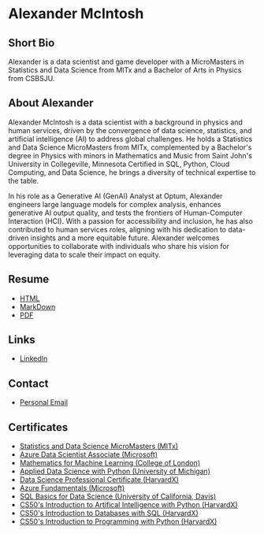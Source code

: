 # Alexander McIntosh

## Short Bio

Alexander is a data scientist and game developer with a MicroMasters in Statistics and Data Science from MITx and a Bachelor of Arts in Physics from CSBSJU.

## About Alexander

Alexander McIntosh is a data scientist with a background in physics and human services, driven by the convergence of data science, statistics, and artificial intelligence (AI) to address global challenges.
He holds a Statistics and Data Science MicroMasters from MITx, complemented by a Bachelor's degree in Physics with minors in Mathematics and Music from Saint John's University in Collegeville, Minnesota
Certified in SQL, Python, Cloud Computing, and Data Science, he brings a diversity of technical expertise to the table.

In his role as a Generative AI (GenAI) Analyst at Optum, Alexander engineers large language models for complex analysis, enhances generative AI output quality, and tests the frontiers of Human-Computer Interaction (HCI).
With a passion for accessibility and inclusion, he has also contributed to human services roles, aligning with his dedication to data-driven insights and a more equitable future.
Alexander welcomes opportunities to collaborate with individuals who share his vision for leveraging data to scale their impact on equity.

## Resume

- [HTML](resume.html)
- [MarkDown](resume.md)
- [PDF](resume.pdf)

## Links

- [LinkedIn](https://www.linkedin.com/in/mcintalmo/)

## Contact

- [Personal Email](mailto:mcintalmo@gmail.com)


## Certificates

- [Statistics and Data Science MicroMasters (MITx)](https://credentials.edx.org/credentials/789f9b74a86c4066ae992c7a0dbde374/)
- [Azure Data Scientist Associate (Microsoft)](https://www.credly.com/badges/486939f3-b096-4255-b6d5-effb8f9bdc26/linked_in?t=rop1cz)
- [Mathematics for Machine Learning (College of London)](https://www.coursera.org/account/accomplishments/specialization/MS35RVJKU4EF)
- [Applied Data Science with Python (University of Michigan)](https://www.coursera.org/account/accomplishments/specialization/3QYUXC7V9QQC)
- [Data Science Professional Certificate (HarvardX)](https://credentials.edx.org/credentials/e50364179bf9497892cdc70d09c9247d/)
- [Azure Fundamentals (Microsoft)](https://learn.microsoft.com/en-us/users/alexandermcintosh/credentials/7594860f19ad6159)
- [SQL Basics for Data Science (University of California, Davis)](https://www.coursera.org/account/accomplishments/specialization/JTT9S6MZ66H5)
- [CS50's Introduction to Artifical Intelligence with Python (HarvardX)](https://certificates.cs50.io/470c7962-8e89-426c-af19-9620db4217c8.pdf?size=letter)
- [CS50's Introduction to Databases with SQL (HarvardX)](https://certificates.cs50.io/2d3266f9-880d-43db-a024-4f73f6768908.png?size=letter)
- [CS50's Introduction to Programming with Python (HarvardX)](https://certificates.cs50.io/31b50af2-7104-4023-b492-22d05be4f1e9.pdf?size=letter)